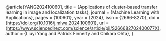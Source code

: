 


@article{YANG2024100601,
title = {Applications of cluster-based transfer learning in image and localization tasks},
journal = {Machine Learning with Applications},
pages = {100601},
year = {2024},
issn = {2666-8270},
doi = {https://doi.org/10.1016/j.mlwa.2024.100601},
url = {https://www.sciencedirect.com/science/article/pii/S266682702400077X},
author = {Liuyi Yang and Patrick Finnerty and Chikara Ohta},
}

